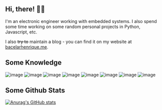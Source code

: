 ## Hi, there! 👋🏼

I'm an electronic engineer working with embedded systems. I also spend some time working on some random personal projects in Python, Javascript, etc.

I also ~~try to~~ maintain a blog - you can find it on my website at [bacelarhenrique.me](https://bacelarhenrique.me).

## Some Knowledge
![image](https://img.shields.io/badge/OS-Linux-blue?style=flat-square&logo=linux&logoColor=white)
![image](https://img.shields.io/badge/Tools-Git-blue?style=flat-square&logo=git&logoColor=white)
![image](https://img.shields.io/badge/Code-C-blue?style=flat-square&logo=c&logoColor=white)
![image](https://img.shields.io/badge/Code-Python-blue?style=flat-square&logo=python&logoColor=white)
![image](https://img.shields.io/badge/Code-Javascript-blue?style=flat-square&logo=javascript&logoColor=white)
![image](https://img.shields.io/badge/Code-Rust-blue?style=flat-square&logo=rust&logoColor=white)
![image](https://img.shields.io/badge/Shell-Bash-blue?style=flat-square&logo=gnu-bash&logoColor=white)
![image](https://img.shields.io/badge/MCU-STM32-blue?style=flat-square&logo=stmicroelectronics&logoColor=white)

## Some Github Stats
[![Anurag's GitHub stats](https://github-readme-stats.vercel.app/api?username=hbacelar8&show_icons=true&theme=aura_dark)](https://github.com/hbacelar8)
